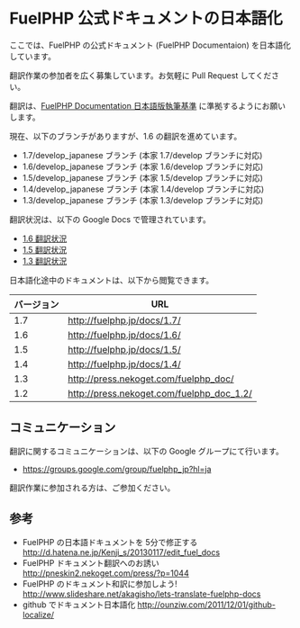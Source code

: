 # FuelPHP 公式ドキュメントの日本語化

ここでは、FuelPHP の公式ドキュメント (FuelPHP Documentaion) を日本語化しています。

翻訳作業の参加者を広く募集しています。お気軽に Pull Request してください。

翻訳は、[FuelPHP Documentation 日本語版執筆基準](https://github.com/NEKOGET/FuelPHP_docs_jp/wiki/FuelPHP-Documentation-%E6%97%A5%E6%9C%AC%E8%AA%9E%E7%89%88%E5%9F%B7%E7%AD%86%E5%9F%BA%E6%BA%96) に準拠するようにお願いします。

現在、以下のブランチがありますが、1.6 の翻訳を進めています。
- 1.7/develop_japanese ブランチ (本家 1.7/develop ブランチに対応)
- 1.6/develop_japanese ブランチ (本家 1.6/develop ブランチに対応)
- 1.5/develop_japanese ブランチ (本家 1.5/develop ブランチに対応)
- 1.4/develop_japanese ブランチ (本家 1.4/develop ブランチに対応)
- 1.3/develop_japanese ブランチ (本家 1.3/develop ブランチに対応)

翻訳状況は、以下の Google Docs で管理されています。

- [1.6 翻訳状況](https://docs.google.com/spreadsheet/ccc?key=0ArwGmfmveOhNdE9fU1BlNTNpNVVnaWJEaUVPbzgwQ0E#gid=3)
- [1.5 翻訳状況](https://docs.google.com/spreadsheet/ccc?key=0ArwGmfmveOhNdE9fU1BlNTNpNVVnaWJEaUVPbzgwQ0E#gid=2)
- [1.3 翻訳状況](https://docs.google.com/spreadsheet/ccc?key=0Aj_-DesHiguSdG1BTTNYTEdfR2IyU3NNdlFSZFJMYmc#gid=0)

日本語化途中のドキュメントは、以下から閲覧できます。

バージョン | URL
---------|------------------------------------------
1.7      | http://fuelphp.jp/docs/1.7/
1.6      | http://fuelphp.jp/docs/1.6/
1.5      | http://fuelphp.jp/docs/1.5/
1.4      | http://fuelphp.jp/docs/1.4/
1.3      | http://press.nekoget.com/fuelphp_doc/
1.2      | http://press.nekoget.com/fuelphp_doc_1.2/

## コミュニケーション

翻訳に関するコミュニケーションは、以下の Google グループにて行います。

- https://groups.google.com/group/fuelphp_jp?hl=ja

翻訳作業に参加される方は、ご参加ください。

## 参考

- FuelPHP の日本語ドキュメントを 5分で修正する http://d.hatena.ne.jp/Kenji_s/20130117/edit_fuel_docs
- FuelPHP ドキュメント翻訳へのお誘い http://pneskin2.nekoget.com/press/?p=1044
- FuelPHP のドキュメント和訳に参加しよう! http://www.slideshare.net/akagisho/lets-translate-fuelphp-docs
- github でドキュメント日本語化 http://ounziw.com/2011/12/01/github-localize/
